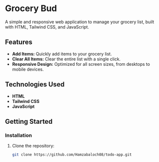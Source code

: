 # Grocery Bud

A simple and responsive web application to manage your grocery list, built with HTML, Tailwind CSS, and JavaScript.

## Features
- **Add Items:** Quickly add items to your grocery list.
- **Clear All Items:** Clear the entire list with a single click.
- **Responsive Design:** Optimized for all screen sizes, from desktops to mobile devices.

## Technologies Used
- **HTML**
- **Tailwind CSS**
- **JavaScript**

## Getting Started

### Installation
1. Clone the repository:
   ```bash
   git clone https://github.com/Hamzabaloch08/todo-app.git

